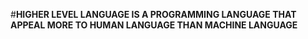 #**HIGHER LEVEL LANGUAGE IS A PROGRAMMING LANGUAGE THAT APPEAL MORE TO HUMAN LANGUAGE THAN MACHINE LANGUAGE**
